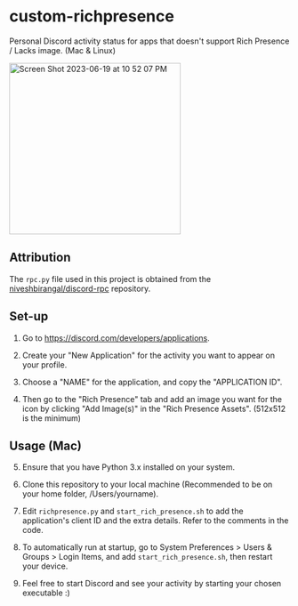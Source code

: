 # custom-richpresence
Personal Discord activity status for apps that doesn't support Rich Presence / Lacks image. (Mac & Linux)

<img width="308" alt="Screen Shot 2023-06-19 at 10 52 07 PM" src="https://github.com/esfied/custom-richpresence/assets/136987425/1cfe5be5-9879-4772-b312-7461981be9a4">

## Attribution
The `rpc.py` file used in this project is obtained from the [niveshbirangal/discord-rpc](https://github.com/niveshbirangal/discord-rpc) repository.

## Set-up
1. Go to https://discord.com/developers/applications.

2. Create your "New Application" for the activity you want to appear on your profile.

3. Choose a "NAME" for the application, and copy the "APPLICATION ID".

4. Then go to the "Rich Presence" tab and add an image you want for the icon by clicking "Add Image(s)" in the "Rich Presence Assets". (512x512 is the minimum)

## Usage (Mac)
5. Ensure that you have Python 3.x installed on your system.

6. Clone this repository to your local machine (Recommended to be on your home folder, /Users/yourname).

7. Edit `richpresence.py` and `start_rich_presence.sh` to add the application's client ID and the extra details. Refer to the comments in the code.

8. To automatically run at startup, go to System Preferences > Users & Groups > Login Items, and add `start_rich_presence.sh`, then restart your device.

9. Feel free to start Discord and see your activity by starting your chosen executable :)
